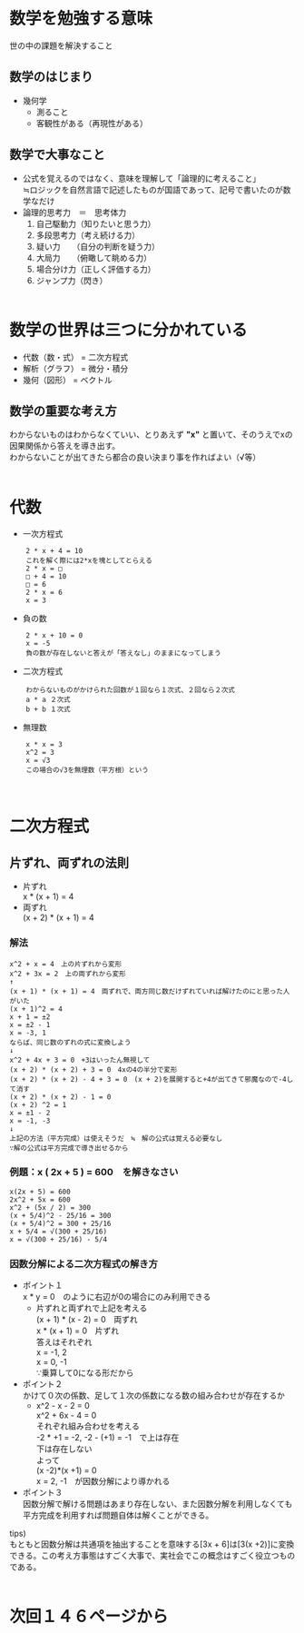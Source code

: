 # 数学を勉強する意味
世の中の課題を解決すること<br>
## 数学のはじまり
* 幾何学
    * 測ること
    * 客観性がある（再現性がある）<br>
## 数学で大事なこと
* 公式を覚えるのではなく、意味を理解して「論理的に考えること」<br>
≒ロジックを自然言語で記述したものが国語であって、記号で書いたのが数学なだけ
* 論理的思考力　＝　思考体力
    1. 自己駆動力（知りたいと思う力）
    2. 多段思考力（考え続ける力）
    3. 疑い力　　（自分の判断を疑う力）
    4. 大局力　　（俯瞰して眺める力）
    5. 場合分け力（正しく評価する力）
    6. ジャンプ力（閃き）<br><br>

# 数学の世界は三つに分かれている
* 代数（数・式） = 二次方程式
* 解析（グラフ） = 微分・積分
* 幾何（図形）   = ベクトル
## 数学の重要な考え方
わからないものはわからなくていい、とりあえず **"x"** と置いて、そのうえでxの因果関係から答えを導き出す。<br>
わからないことが出てきたら都合の良い決まり事を作ればよい（√等）<br><br>

# 代数
* 一次方程式
~~~
    2 * x + 4 = 10
    これを解く際には2*xを塊としてとらえる
    2 * x = □
    □ + 4 = 10
    □ = 6
    2 * x = 6
    x = 3
~~~
* 負の数
~~~
    2 * x + 10 = 0
    x = -5
    負の数が存在しないと答えが「答えなし」のままになってしまう
~~~
* 二次方程式
~~~
    わからないものがかけられた回数が１回なら１次式、２回なら２次式
    a * a ２次式
    b + b １次式
~~~
* 無理数
~~~
    x * x = 3
    x^2 = 3
    x = √3
    この場合の√3を無理数（平方根）という 
~~~
<br>

# 二次方程式
## 片ずれ、両ずれの法則
* 片ずれ<br>
x * (x + 1) = 4
* 両ずれ<br>
(x + 2) * (x + 1) = 4

### 解法
~~~
x^2 + x = 4　上の片ずれから変形
x^2 + 3x = 2　上の両ずれから変形
↑
(x + 1) * (x + 1) = 4　両ずれで、両方同じ数だけずれていれば解けたのにと思った人がいた
(x + 1)^2 = 4
x + 1 = ±2
x = ±2 - 1
x = -3, 1
ならば、同じ数のずれの式に変換しよう
↓
x^2 + 4x + 3 = 0　+3はいったん無視して
(x + 2) * (x + 2) + 3 = 0　4xの4の半分で変形
(x + 2) * (x + 2) - 4 + 3 = 0　(x + 2)を展開すると+4が出てきて邪魔なので-4して消す
(x + 2) * (x + 2) - 1 = 0
(x + 2) ^2 = 1
x = ±1 - 2 
x = -1, -3
↓
上記の方法（平方完成）は使えそうだ　≒　解の公式は覚える必要なし
∵解の公式は平方完成で導き出せるから
~~~
### 例題：x ( 2x + 5 ) = 600　を解きなさい
~~~
x(2x + 5) = 600
2x^2 + 5x = 600
x^2 + (5x / 2) = 300
(x + 5/4)^2 - 25/16 = 300
(x + 5/4)^2 = 300 + 25/16
x + 5/4 = √(300 + 25/16)
x = √(300 + 25/16) - 5/4
~~~
### 因数分解による二次方程式の解き方
* ポイント１<br>
x * y = 0　のように右辺が0の場合にのみ利用できる<br>
    * 片ずれと両ずれで上記を考える<br>
(x + 1) * (x - 2) = 0　両ずれ<br>
x * (x + 1) = 0　片ずれ<br>
答えはそれぞれ<br>
x = -1, 2<br>
x = 0, -1<br>
∵乗算して0になる形だから
* ポイント２<br>
かけて０次の係数、足して１次の係数になる数の組み合わせが存在するか
    * x^2 - x - 2 = 0<br>
x^2 + 6x - 4 = 0<br>
それぞれ組み合わせを考える<br>
-2 * +1 = -2, -2 - (+1) = -1　で上は存在<br>
下は存在しない<br>
よって<br>
(x -2)*(x +1) = 0<br>
x = 2, -1　が因数分解により導かれる
* ポイント３<br>
因数分解で解ける問題はあまり存在しない、また因数分解を利用しなくても平方完成を利用すれば問題自体は解くことができる。

tips)<br>
もともと因数分解は共通項を抽出することを意味する[3x + 6]は[3(x +2)]に変換できる。この考え方事態はすごく大事で、実社会でこの概念はすごく役立つものである。<br><br>

# 次回１４６ページから